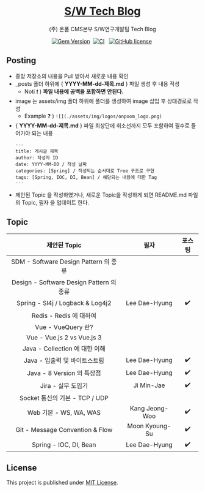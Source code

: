<!-- markdownlint-disable-next-line -->
<div align="center">

  <!-- markdownlint-disable-next-line -->

# [S/W Tech Blog](https://onpoomswteam.github.io/)

(주) 온품 CMS본부 S/W연구개발팀 Tech Blog

[![Gem Version](https://img.shields.io/gem/v/jekyll-theme-chirpy?color=brightgreen)][gem]&nbsp;
[![CI](https://github.com/cotes2020/jekyll-theme-chirpy/actions/workflows/ci.yml/badge.svg?branch=master&event=push)][ci]
&nbsp;
[![GitHub license](https://img.shields.io/github/license/cotes2020/jekyll-theme-chirpy.svg)][license]&nbsp;
</div>

## Posting

* 중앙 저장소의 내용을 Pull 받아서 새로운 내용 확인
* _posts 폴더 하위에 { **YYYY-MM-dd-제목.md** } 파일 생성 후 내용 작성
  * Noti :exclamation: ) **파일 내용에 공백을 포함하면 안된다.**
* image 는 assets/img 폴더 하위에 폴더를 생성하여 image 삽입 후 상대경로로 작성 <br/>
  * Example :question: ) ```![](./assets/img/logos/onpoom_logo.png)```
* { **YYYY-MM-dd-제목.md** } 파일 최상단에 취소선까지 모두 포함하여 필수로 들어가야 되는 내용
  ```
  ---
  title: 게시글 제목
  author: 작성자 ID
  date: YYYY-MM-DD / 작성 날짜
  categories: [Spring] / 작성되는 순서대로 Tree 구조로 구현
  tags: [Spring, IOC, DI, Bean] / 해당되는 내용에 대한 Tag
  ---
  ```
* 제안된 Topic 을 작성하였거나, 새로운 Topic을 작성하게 되면 README.md 파일의 Topic, 필자 을 업데이트 한다.

## Topic

|               제안된 Topic               |       필자       |        포스팅         |
|:-------------------------------------:|:--------------:|:------------------:|
| SDM - Software Design Pattern 의 종류 |                |                    |
| Design - Software Design Pattern 의 종류 |                |                    |
|   Spring - Sl4j / Logback & Log4j2    | Lee Dae-Hyung  | :heavy_check_mark: |
|          Redis - Redis 에 대하여          |                |                    |
|           Vue - VueQuery 란?           |                |                    |
|      Vue - Vue.js 2 vs Vue.js 3       |                |                    |
|       Java - Collection 에 대한 이해       |                |                    |
|          Java - 입출력 및 바이트스트림          | Lee Dae-Hyung  | :heavy_check_mark: |
|        Java - 8 Version 의 특장점         | Lee Dae-Hyung  | :heavy_check_mark: |
|             Jira - 실무 도입기             |   Ji Min-Jae   | :heavy_check_mark: |
|       Socket 통신의 기본 - TCP / UDP       |                |                    |
|         Web 기본 - WS, WA, WAS          | Kang Jeong-Woo | :heavy_check_mark: |
|    Git - Message Convention & Flow    | Moon Kyoung-Su | :heavy_check_mark: |
|        Spring - IOC, DI, Bean         | Lee Dae-Hyung  | :heavy_check_mark: | 

## License

This project is published under [MIT License][license].

[gem]: https://rubygems.org/gems/jekyll-theme-chirpy

[ci]: https://github.com/cotes2020/jekyll-theme-chirpy/actions/workflows/ci.yml?query=event%3Apush+branch%3Amaster

[license]: https://github.com/cotes2020/jekyll-theme-chirpy/blob/master/LICENSE
